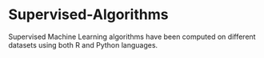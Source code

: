 # Supervised-Algorithms
Supervised Machine Learning algorithms have been computed on different datasets using both R and Python languages. 
